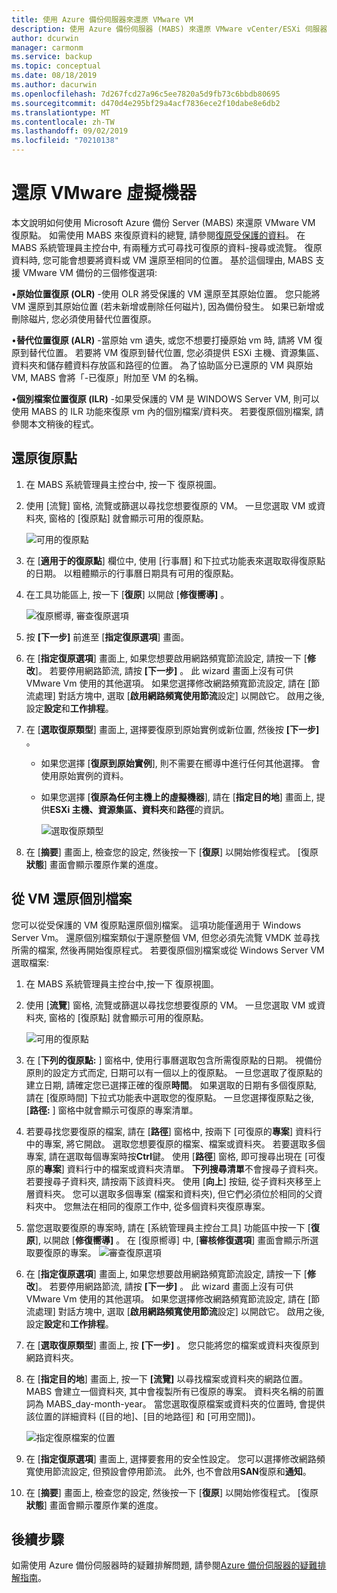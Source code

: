 ```yaml
---
title: 使用 Azure 備份伺服器來還原 VMware VM
description: 使用 Azure 備份伺服器 (MABS) 來還原 VMware vCenter/ESXi 伺服器上執行的 VMware Vm。
author: dcurwin
manager: carmonm
ms.service: backup
ms.topic: conceptual
ms.date: 08/18/2019
ms.author: dacurwin
ms.openlocfilehash: 7d267fcd27a96c5ee7820a5d9fb73c6bbdb80695
ms.sourcegitcommit: d470d4e295bf29a4acf7836ece2f10dabe8e6db2
ms.translationtype: MT
ms.contentlocale: zh-TW
ms.lasthandoff: 09/02/2019
ms.locfileid: "70210138"
---
```

# <a name="restore-vmware-virtual-machines"></a>還原 VMware 虛擬機器

本文說明如何使用 Microsoft Azure 備份 Server (MABS) 來還原 VMware VM 復原點。 如需使用 MABS 來復原資料的總覽, 請參閱[復原受保護的資料](https://docs.microsoft.com/azure/backup/backup-azure-alternate-dpm-server)。 在 MABS 系統管理員主控台中, 有兩種方式可尋找可復原的資料-搜尋或流覽。 復原資料時, 您可能會想要將資料或 VM 還原至相同的位置。 基於這個理由, MABS 支援 VMware VM 備份的三個修復選項:

•**原始位置復原 (OLR)** -使用 OLR 將受保護的 VM 還原至其原始位置。 您只能將 VM 還原到其原始位置 (若未新增或刪除任何磁片), 因為備份發生。 如果已新增或刪除磁片, 您必須使用替代位置復原。

•**替代位置復原 (ALR)** -當原始 vm 遺失, 或您不想要打擾原始 vm 時, 請將 VM 復原到替代位置。 若要將 VM 復原到替代位置, 您必須提供 ESXi 主機、資源集區、資料夾和儲存體資料存放區和路徑的位置。 為了協助區分已還原的 VM 與原始 VM, MABS 會將「-已復原」附加至 VM 的名稱。

•**個別檔案位置復原 (ILR)** -如果受保護的 VM 是 WINDOWS Server VM, 則可以使用 MABS 的 ILR 功能來復原 vm 內的個別檔案/資料夾。 若要復原個別檔案, 請參閱本文稍後的程式。


## <a name="restore-a-recovery-point"></a>還原復原點

1.  在 MABS 系統管理員主控台中, 按一下 復原視圖。

2.  使用 [流覽] 窗格, 流覽或篩選以尋找您想要復原的 VM。 一旦您選取 VM 或資料夾, 窗格的 [復原點] 就會顯示可用的復原點。 

    ![可用的復原點](./media/restore-azure-backup-server-vmware/recovery-points.png)

3.  在 [**適用于的復原點**] 欄位中, 使用 [行事曆] 和下拉式功能表來選取取得復原點的日期。 以粗體顯示的行事曆日期具有可用的復原點。

4.  在工具功能區上, 按一下 [**復原**] 以開啟 [**修復嚮導]** 。 

    ![復原嚮導, 審查復原選項](./media/restore-azure-backup-server-vmware/recovery-wizard.png)

5.  按 **[下一步]** 前進至 [**指定復原選項**] 畫面。

6.  在 [**指定復原選項**] 畫面上, 如果您想要啟用網路頻寬節流設定, 請按一下 [**修改**]。 若要停用網路節流, 請按 **[下一步]** 。 此 wizard 畫面上沒有可供 VMware Vm 使用的其他選項。 如果您選擇修改網路頻寬節流設定, 請在 [節流處理] 對話方塊中, 選取 [**啟用網路頻寬使用節流**設定] 以開啟它。 啟用之後, 設定**設定**和**工作排程**。

7.  在 [**選取復原類型**] 畫面上, 選擇要復原到原始實例或新位置, 然後按 **[下一步]** 。

     * 如果您選擇 [**復原到原始實例**], 則不需要在嚮導中進行任何其他選擇。 會使用原始實例的資料。

    * 如果您選擇 [**復原為任何主機上的虛擬機器**], 請在 [**指定目的地**] 畫面上, 提供**ESXi 主機、資源集區、資料夾**和**路徑**的資訊。 

      ![選取復原類型](./media/restore-azure-backup-server-vmware/recovery-type.png)

8.    在 [**摘要**] 畫面上, 檢查您的設定, 然後按一下 [**復原**] 以開始修復程式。 [復原**狀態**] 畫面會顯示覆原作業的進度。

## <a name="restore-an-individual-file-from-a-vm"></a>從 VM 還原個別檔案

您可以從受保護的 VM 復原點還原個別檔案。 這項功能僅適用于 Windows Server Vm。 還原個別檔案類似于還原整個 VM, 但您必須先流覽 VMDK 並尋找所需的檔案, 然後再開始復原程式。 若要復原個別檔案或從 Windows Server VM 選取檔案:

1.  在 MABS 系統管理員主控台中,按一下 復原視圖。

2.  使用 [**流覽**] 窗格, 流覽或篩選以尋找您想要復原的 VM。 一旦您選取 VM 或資料夾, 窗格的 [復原點] 就會顯示可用的復原點。

    ![可用的復原點](./media/restore-azure-backup-server-vmware/recovery-points.png)
 
3.  在 [**下列的復原點:** ] 窗格中, 使用行事曆選取包含所需復原點的日期。 視備份原則的設定方式而定, 日期可以有一個以上的復原點。 一旦您選取了復原點的建立日期, 請確定您已選擇正確的復原**時間**。 如果選取的日期有多個復原點, 請在 [復原時間] 下拉式功能表中選取您的復原點。 一旦您選擇復原點之後, [**路徑:** ] 窗格中就會顯示可復原的專案清單。

4.  若要尋找您要復原的檔案, 請在 [**路徑**] 窗格中, 按兩下 [可復原的**專案**] 資料行中的專案, 將它開啟。 選取您想要復原的檔案、檔案或資料夾。 若要選取多個專案, 請在選取每個專案時按**Ctrl**鍵。 使用 [**路徑**] 窗格, 即可搜尋出現在 [可復原的**專案**] 資料行中的檔案或資料夾清單。 **下列搜尋清單**不會搜尋子資料夾。 若要搜尋子資料夾, 請按兩下該資料夾。 使用 [**向上**] 按鈕, 從子資料夾移至上層資料夾。 您可以選取多個專案 (檔案和資料夾), 但它們必須位於相同的父資料夾中。 您無法在相同的復原工作中, 從多個資料夾復原專案。

5.  當您選取要復原的專案時, 請在 [系統管理員主控台工具] 功能區中按一下 [**復原**], 以開啟 [**修復嚮導]** 。 在 [復原嚮導] 中, [**審核修復選項**] 畫面會顯示所選取要復原的專案。 
    ![審查復原選項](./media/restore-azure-backup-server-vmware/review-recovery.png)

6.  在 [**指定復原選項**] 畫面上, 如果您想要啟用網路頻寬節流設定, 請按一下 [**修改**]。 若要停用網路節流, 請按 **[下一步]** 。 此 wizard 畫面上沒有可供 VMware Vm 使用的其他選項。 如果您選擇修改網路頻寬節流設定, 請在 [節流處理] 對話方塊中, 選取 [**啟用網路頻寬使用節流**設定] 以開啟它。 啟用之後, 設定**設定**和**工作排程**。
7.  在 [**選取復原類型**] 畫面上, 按 **[下一步]** 。 您只能將您的檔案或資料夾復原到網路資料夾。
8.  在 [**指定目的地**] 畫面上, 按一下 **[流覽]** 以尋找檔案或資料夾的網路位置。 MABS 會建立一個資料夾, 其中會複製所有已復原的專案。 資料夾名稱的前置詞為 MABS_day-month-year。 當您選取復原檔案或資料夾的位置時, 會提供該位置的詳細資料 ([目的地]、[目的地路徑] 和 [可用空間])。 

       ![指定復原檔案的位置](./media/restore-azure-backup-server-vmware/specify-destination.png)

9.  在 [**指定復原選項**] 畫面上, 選擇要套用的安全性設定。 您可以選擇修改網路頻寬使用節流設定, 但預設會停用節流。 此外, 也不會啟用**SAN**復原和**通知**。
10. 在 [**摘要**] 畫面上, 檢查您的設定, 然後按一下 [**復原**] 以開始修復程式。 [復原**狀態**] 畫面會顯示覆原作業的進度。


## <a name="next-steps"></a>後續步驟
如需使用 Azure 備份伺服器時的疑難排解問題, 請參閱[Azure 備份伺服器的疑難排解指南](./backup-azure-mabs-troubleshoot.md)。

